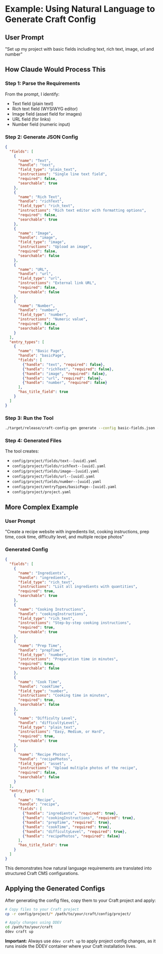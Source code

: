 # Example: Using Natural Language to Generate Craft Config

## User Prompt
"Set up my project with basic fields including text, rich text, image, url and number"

## How Claude Would Process This

### Step 1: Parse the Requirements
From the prompt, I identify:
- Text field (plain text)
- Rich text field (WYSIWYG editor)
- Image field (asset field for images)
- URL field (for links)
- Number field (numeric input)

### Step 2: Generate JSON Config
```json
{
  "fields": [
    {
      "name": "Text",
      "handle": "text",
      "field_type": "plain_text",
      "instructions": "Single line text field",
      "required": false,
      "searchable": true
    },
    {
      "name": "Rich Text",
      "handle": "richText",
      "field_type": "rich_text",
      "instructions": "Rich text editor with formatting options",
      "required": false,
      "searchable": true
    },
    {
      "name": "Image",
      "handle": "image",
      "field_type": "image",
      "instructions": "Upload an image",
      "required": false,
      "searchable": false
    },
    {
      "name": "URL",
      "handle": "url",
      "field_type": "url",
      "instructions": "External link URL",
      "required": false,
      "searchable": false
    },
    {
      "name": "Number",
      "handle": "number",
      "field_type": "number",
      "instructions": "Numeric value",
      "required": false,
      "searchable": false
    }
  ],
  "entry_types": [
    {
      "name": "Basic Page",
      "handle": "basicPage",
      "fields": [
        {"handle": "text", "required": false},
        {"handle": "richText", "required": false},
        {"handle": "image", "required": false},
        {"handle": "url", "required": false},
        {"handle": "number", "required": false}
      ],
      "has_title_field": true
    }
  ]
}
```

### Step 3: Run the Tool
```bash
./target/release/craft-config-gen generate --config basic-fields.json --output-dir config/project
```

### Step 4: Generated Files
The tool creates:
- `config/project/fields/text--[uuid].yaml`
- `config/project/fields/richText--[uuid].yaml`
- `config/project/fields/image--[uuid].yaml`
- `config/project/fields/url--[uuid].yaml`
- `config/project/fields/number--[uuid].yaml`
- `config/project/entryTypes/basicPage--[uuid].yaml`
- `config/project/project.yaml`

## More Complex Example

### User Prompt
"Create a recipe website with ingredients list, cooking instructions, prep time, cook time, difficulty level, and multiple recipe photos"

### Generated Config
```json
{
  "fields": [
    {
      "name": "Ingredients",
      "handle": "ingredients",
      "field_type": "rich_text",
      "instructions": "List all ingredients with quantities",
      "required": true,
      "searchable": true
    },
    {
      "name": "Cooking Instructions",
      "handle": "cookingInstructions",
      "field_type": "rich_text",
      "instructions": "Step-by-step cooking instructions",
      "required": true,
      "searchable": true
    },
    {
      "name": "Prep Time",
      "handle": "prepTime",
      "field_type": "number",
      "instructions": "Preparation time in minutes",
      "required": true,
      "searchable": false
    },
    {
      "name": "Cook Time",
      "handle": "cookTime",
      "field_type": "number",
      "instructions": "Cooking time in minutes",
      "required": true,
      "searchable": false
    },
    {
      "name": "Difficulty Level",
      "handle": "difficultyLevel",
      "field_type": "plain_text",
      "instructions": "Easy, Medium, or Hard",
      "required": true,
      "searchable": true
    },
    {
      "name": "Recipe Photos",
      "handle": "recipePhotos",
      "field_type": "asset",
      "instructions": "Upload multiple photos of the recipe",
      "required": false,
      "searchable": false
    }
  ],
  "entry_types": [
    {
      "name": "Recipe",
      "handle": "recipe",
      "fields": [
        {"handle": "ingredients", "required": true},
        {"handle": "cookingInstructions", "required": true},
        {"handle": "prepTime", "required": true},
        {"handle": "cookTime", "required": true},
        {"handle": "difficultyLevel", "required": true},
        {"handle": "recipePhotos", "required": false}
      ],
      "has_title_field": true
    }
  ]
}
```

This demonstrates how natural language requirements are translated into structured Craft CMS configurations.

## Applying the Generated Configs

After generating the config files, copy them to your Craft project and apply:

```bash
# Copy files to your Craft project
cp -r config/project/* /path/to/your/craft/config/project/

# Apply changes using DDEV
cd /path/to/your/craft
ddev craft up
```

**Important:** Always use `ddev craft up` to apply project config changes, as it runs inside the DDEV container where your Craft installation lives.